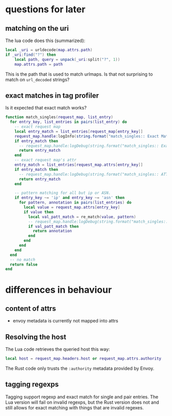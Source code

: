 

# questions for later

## matching on the uri

The lua code does this (summarized):

```lua
local _uri = urldecode(map.attrs.path)
if _uri:find("?") then
    local path, query = unpack(_uri:split("?", 1))
    map.attrs.path = path
```

This is the path that is used to match urlmaps. Is that not surprising to match on `url_decoded` strings?

## exact matches in tag profiler

Is it expected that exact match works?

```lua
function match_singles(request_map, list_entry)
  for entry_key, list_entries in pairs(list_entry) do
    -- exact request map
    local entry_match = list_entries[request_map[entry_key]]
    request_map.handle:logInfo(string.format("match_singles:: Exact Match? %s %s %s %s", entry_match, entry_key, request_map[entry_key], cjson.encode(list_entries)))
    if entry_match then
      -- request_map.handle:logDebug(string.format("match_singles:: Exact Match! %s %s %s", entry_match, entry_key, request_map[entry_key]))
      return entry_match
    end
    -- exact request map's attr
    entry_match = list_entries[request_map.attrs[entry_key]]
    if entry_match then
      -- request_map.handle:logDebug(string.format("match_singles:: ATTR Match! %s %s %s", entry_match, entry_key, request_map.attrs[entry_key]))
      return entry_match
    end

    -- pattern matching for all but ip or ASN.
    if entry_key ~= 'ip' and entry_key ~= 'asn' then
      for pattern, annotation in pairs(list_entries) do
        local value = request_map.attrs[entry_key]
        if value then
          local val_patt_match = re_match(value, pattern)
          -- request_map.handle:logDebug(string.format("match_singles:: %s matched? %s >>  - regex %s %s", entry_key, val_patt_match, value, pattern))
          if val_patt_match then
            return annotation
          end
        end
      end
    end
  end
  -- no match
  return false
end
```

# differences in behaviour

## content of attrs

 * envoy metadata is currently not mapped into attrs

## Resolving the host
The Lua code retrieves the queried host this way:

```lua
local host = request_map.headers.host or request_map.attrs.authority
```

The Rust code only trusts the `:authority` metadata provided by Envoy.

## tagging regexps

Tagging support regexp and exact match for single and pair entries.
The Lua version will fail on invalid regexps, but the Rust version does not and still allows for exact matching with things that are invalid regexes.